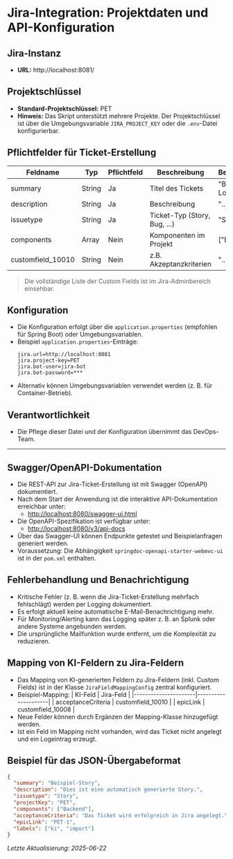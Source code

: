# Jira-Integration: Projektdaten und API-Konfiguration

## Jira-Instanz
- **URL:** http://localhost:8081/

## Projektschlüssel
- **Standard-Projektschlüssel:** PET
- **Hinweis:** Das Skript unterstützt mehrere Projekte. Der Projektschlüssel ist über die Umgebungsvariable `JIRA_PROJECT_KEY` oder die `.env`-Datei konfigurierbar.

## Pflichtfelder für Ticket-Erstellung

| Feldname         | Typ         | Pflichtfeld | Beschreibung                | Beispielwert      |
|------------------|-------------|-------------|-----------------------------|-------------------|
| summary          | String      | Ja          | Titel des Tickets           | "Bug im Login"    |
| description      | String      | Ja          | Beschreibung                | "..."             |
| issuetype        | String      | Ja          | Ticket-Typ (Story, Bug, ...) | "Story"           |
| components       | Array       | Nein        | Komponenten im Projekt      | ["Backend"]       |
| customfield_10010| String      | Nein        | z.B. Akzeptanzkriterien     | "..."             |

> Die vollständige Liste der Custom Fields ist im Jira-Adminbereich einsehbar.

## Konfiguration
- Die Konfiguration erfolgt über die `application.properties` (empfohlen für Spring Boot) oder Umgebungsvariablen.
- Beispiel `application.properties`-Einträge:
  ```properties
  jira.url=http://localhost:8081
  jira.project-key=PET
  jira.bot-user=jira-bot
  jira.bot-password=***
  ```
- Alternativ können Umgebungsvariablen verwendet werden (z. B. für Container-Betrieb).

## Verantwortlichkeit
- Die Pflege dieser Datei und der Konfiguration übernimmt das DevOps-Team.

---

## Swagger/OpenAPI-Dokumentation
- Die REST-API zur Jira-Ticket-Erstellung ist mit Swagger (OpenAPI) dokumentiert.
- Nach dem Start der Anwendung ist die interaktive API-Dokumentation erreichbar unter:
  - [http://localhost:8080/swagger-ui.html](http://localhost:8080/swagger-ui.html)
- Die OpenAPI-Spezifikation ist verfügbar unter:
  - [http://localhost:8080/v3/api-docs](http://localhost:8080/v3/api-docs)
- Über das Swagger-UI können Endpunkte getestet und Beispielanfragen generiert werden.
- Voraussetzung: Die Abhängigkeit `springdoc-openapi-starter-webmvc-ui` ist in der `pom.xml` enthalten.

## Fehlerbehandlung und Benachrichtigung
- Kritische Fehler (z. B. wenn die Jira-Ticket-Erstellung mehrfach fehlschlägt) werden per Logging dokumentiert.
- Es erfolgt aktuell keine automatische E-Mail-Benachrichtigung mehr.
- Für Monitoring/Alerting kann das Logging später z. B. an Splunk oder andere Systeme angebunden werden.
- Die ursprüngliche Mailfunktion wurde entfernt, um die Komplexität zu reduzieren.

## Mapping von KI-Feldern zu Jira-Feldern
- Das Mapping von KI-generierten Feldern zu Jira-Feldern (inkl. Custom Fields) ist in der Klasse `JiraFieldMappingConfig` zentral konfiguriert.
- Beispiel-Mapping:
  | KI-Feld              | Jira-Feld           |
  |----------------------|---------------------|
  | acceptanceCriteria   | customfield_10010   |
  | epicLink             | customfield_10008   |
- Neue Felder können durch Ergänzen der Mapping-Klasse hinzugefügt werden.
- Ist ein Feld im Mapping nicht vorhanden, wird das Ticket nicht angelegt und ein Logeintrag erzeugt.

## Beispiel für das JSON-Übergabeformat
```json
{
  "summary": "Beispiel-Story",
  "description": "Dies ist eine automatisch generierte Story.",
  "issuetype": "Story",
  "projectKey": "PET",
  "components": ["Backend"],
  "acceptanceCriteria": "Das Ticket wird erfolgreich in Jira angelegt.\nAlle Pflichtfelder sind gesetzt.",
  "epicLink": "PET-1",
  "labels": ["ki", "import"]
}
```

*Letzte Aktualisierung: 2025-06-22*
